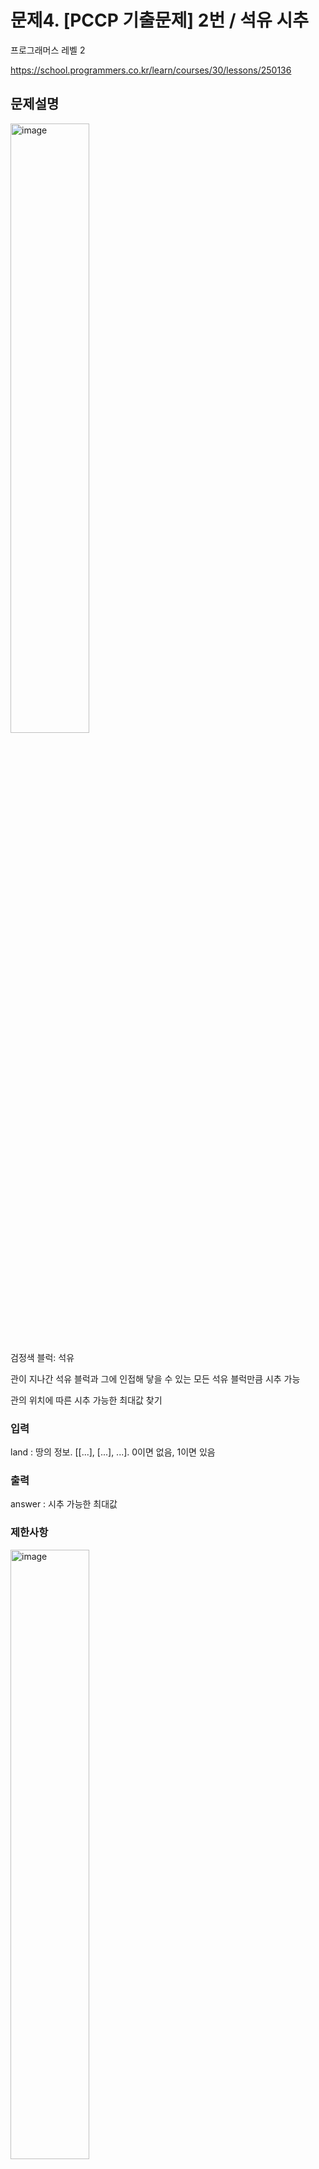 # 문제4. [PCCP 기출문제] 2번 / 석유 시추

프로그래머스 레벨 2

https://school.programmers.co.kr/learn/courses/30/lessons/250136

## 문제설명

<img src="https://github.com/user-attachments/assets/13505268-eaf2-41ab-a239-0afd46eb0fcf" alt="image" style="width: 50%; height: 50%;">

검정색 블럭: 석유

관이 지나간 석유 블럭과 그에 인접해 닿을 수 있는 모든 석유 블럭만큼 시추 가능

관의 위치에 따른 시추 가능한 최대값 찾기

### 입력

land : 땅의 정보. [[...], [...], ...]. 0이면 없음, 1이면 있음

### 출력

answer : 시추 가능한 최대값

### 제한사항

<img src="https://github.com/user-attachments/assets/24d9ff90-d080-411c-beae-67c253b66926" alt="image" style="width: 50%; height: 50%;">

효율성도 평가함(런타임)

## 풀이 1. brute force

### 석유 시추 함수 정의

특정 블럭을 시추할 때 인접한 모든 블럭도 시추하는 reculsive 함수

### 관을 모든 위치에 설정하고 최대값 찾기

### 전처리

land는 리스트 형태인데 파이썬 기본 리스트에서는 linked list가 아닌 array list라서 수정할 필요는 없을듯.

c++의 list라면 인덱스 접근에 O(n)이 소요되서 array로 바꾸는게 이득.

### 코드

```
import copy

def solution(land):
    n=len(land)
    m=len(land[0])
    answer = 0
    for i in range(m):
        lands=copy.deepcopy(land)
        ext=0
        for j in range(n):
            ext=extract(lands,[j,i],ext)
        if ext>answer:
            answer=ext
    return answer

def extract(land,loc,extracted):
    total=extracted
    if (loc[0] < len(land) and loc[0] >=0 and
       loc[1] < len(land[0]) and loc[1] >=0
       ):
        if land[loc[0]][loc[1]] != 0:
            total+=1
            land[loc[0]][loc[1]]=0
            neibor=[[loc[0]+1,loc[1]], [loc[0],loc[1]+1],
                   [loc[0]-1,loc[1]], [loc[0],loc[1]-1]]
            for n in neibor:
                total=extract(land,n,total)
    return total
```

### 분석

solution 함수의 outer loop에서 extract는 최대 mn번 호출

extract 그 자체는 O(1)

해당 과정이 m번 반복되므로 전체 time complexity는 O(m^2 n)

매우 비효율적이고 실제로 정확도는 100이지만 효율성에서 실패

-> Dynamic algolitm이나 다른 알고리즘 사용

### Dynamic Algoritm

#### Optimal substructure?, Overlapping subproblem?

관이  열에 있고, i열 j,k행 만이 석유 블럭이라고 가정하자.

이 때 optimal substructure, overlapping subproblem이 성립한다면 solution=extract_only(i,j)+extract_only(i,k)이다 (각 함수는 독립적으로 시행)

extract_only(i,j)=2, extract_only(i,k)=2인데, solution=2이다.

따라서 모순이고 Dynamic Programming을 사용할 수 없다.

#### 고찰

따라서 알고리즘을 바꾸는 방향으로 진행해야 한다.

우선 land를 탐색한 후에 석유가 있는 block들을 인접한 석유block과 덩어리로 묶는다. 이후 관과 겹치는 묶음을 찾아 그 값을 반환한다

-> 각 block을 node로, 인접한 석유block끼리 edge를 형성한 후 DFS로 덩어리를 만든다?

-> edge를 linked list로 만들고 DFS? edge를 만들 때 바로 처리할 수도 있을듯.

## 풀이 2 덩어리

n*m 배열을 새로 만들고 탐색하면서 덩어리를 만들고 그 index를 배열에 저장

만들어진 덩어리의 석유 개수도 갱신

## 후기


